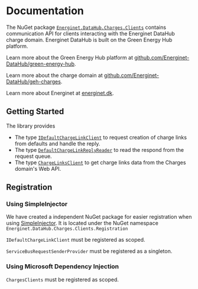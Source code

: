 # Documentation

The NuGet package [`Energinet.DataHub.Charges.Clients`](https://www.nuget.org/packages/Energinet.DataHub.Charges.Clients/) contains communication API
for clients interacting with the Energinet DataHub charge domain. Energinet DataHub is built on the Green Energy Hub platform.

Learn more about the Green Energy Hub platform at [github.com/Energinet-DataHub/green-energy-hub](https://github.com/Energinet-DataHub/green-energy-hub).

Learn more about the charge domain at [github.com/Energinet-DataHub/geh-charges](https://github.com/Energinet-DataHub/geh-charges).

Learn more about Energinet at [energinet.dk](https://energinet.dk/).

## Getting Started

The library provides

- The type [`IDefaultChargeLinkClient`](https://github.com/Energinet-DataHub/geh-charges/blob/main/source/Energinet.DataHub.Charges.Libraries/source/Energinet.DataHub.Charges.Clients/DefaultChargeLink/IDefaultChargeLinkClient.cs) to request creation of charge links from defaults and handle the reply.
- The type [`DefaultChargeLinkReplyReader`](https://github.com/Energinet-DataHub/geh-charges/blob/main/source/Energinet.DataHub.Charges.Libraries/source/Energinet.DataHub.Charges.Clients/DefaultChargeLink/DefaultChargeLinkReplyReader.cs) to read the respond from the request queue.
- The type [`ChargeLinksClient`](https://github.com/Energinet-DataHub/geh-charges/blob/main/source/Energinet.DataHub.Charges.Libraries/source/Energinet.DataHub.Charges.Clients/ChargeLinks/ChargeLinksClient.cs) to get charge links data from the Charges domain's Web API.

## Registration

### Using SimpleInjector

We have created a independent NuGet package for easier registration when using [SimpleInjector](https://simpleinjector.org/). It is located under the NuGet namespace `Energinet.DataHub.Charges.Clients.Registration`

`IDefaultChargeLinkClient` must be registered as scoped.

`ServiceBusRequestSenderProvider` must be registered as a singleton.

### Using Microsoft Dependency Injection

`ChargesClients` must be registered as scoped.
